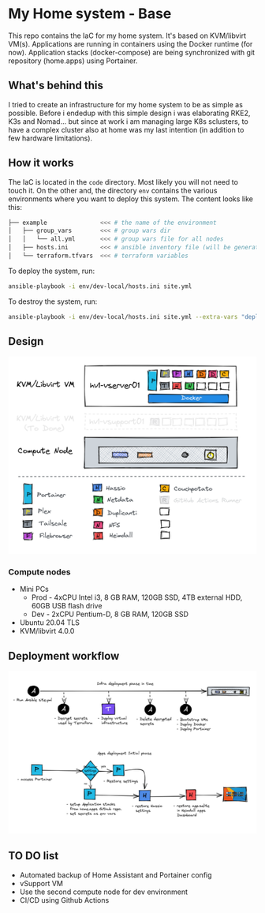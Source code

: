 # My Home system - Base

This repo contains the IaC for my home system. It's based on KVM/libvirt VM(s). Applications are running in containers using the Docker runtime (for now). Application stacks (docker-compose) are being synchronized with git repository (home.apps) using Portainer.

## What's behind this

I tried to create an infrastructure for my home system to be as simple as possible. Before i endedup with this simple design i was elaborating RKE2, K3s and Nomad... but since at work i am managing large K8s sclusters, to have a complex cluster also at home was my last intention (in addition to few hardware limitations).

## How it works

The IaC is located in the `code` directory. Most likely you will not need to touch it. On the other and, the directory `env` contains the various environments where you want to deploy this system. The content looks like this:

```sh
├── example               <<< # the name of the environment
│   ├── group_vars        <<< # group wars dir
│   │   └── all.yml       <<< # group wars file for all nodes
│   ├── hosts.ini         <<< # ansible inventory file (will be generated during the run)
│   └── terraform.tfvars  <<< # terraform variables
```

To deploy the system, run:

```sh
ansible-playbook -i env/dev-local/hosts.ini site.yml
```

To destroy the system, run:

```sh
ansible-playbook -i env/dev-local/hosts.ini site.yml --extra-vars "deployment=absent"
```

## Design

![](./architecture.png)


### Compute nodes

- Mini PCs
  - Prod - 4xCPU Intel i3, 8 GB RAM, 120GB SSD, 4TB external HDD, 60GB USB flash drive
  - Dev - 2xCPU Pentium-D, 8 GB RAM, 120GB SSD
- Ubuntu 20.04 TLS
- KVM/libvirt 4.0.0

## Deployment workflow

![](./workflow.png)

## TO DO list

- Automated backup of Home Assistant and Portainer config
- vSupport VM
- Use the second compute node for dev environment
- CI/CD using Github Actions